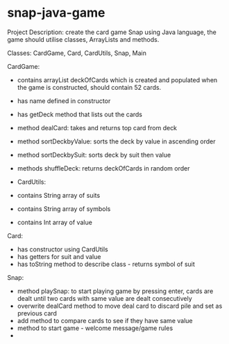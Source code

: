 # snap-java-game

Project Description: 
create the card game Snap using Java language, the game should utilise classes, ArrayLists and methods.

Classes: CardGame, Card, CardUtils, Snap, Main

CardGame:
* contains arrayList<Card> deckOfCards which is created and populated when the game is constructed, should contain 52 cards.
* has name defined in constructor
* has getDeck method that lists out the cards
* method dealCard: takes and returns top card from deck
* method sortDeckbyValue: sorts the deck by value in ascending order
* method sortDeckbySuit: sorts deck by suit then value
* methods shuffleDeck: returns deckOfCards in random order

* CardUtils:
* contains String array of suits
* contains String array of symbols
* contains Int array of value

Card:
* has constructor using CardUtils
* has getters for suit and value
* has toString method to describe class - returns symbol of suit

Snap: 
* method playSnap: to start playing game by pressing enter, cards are dealt until two cards with same value are dealt consecutively
* overwrite dealCard method to move deal card to discard pile and set as previous card
* add method to compare cards to see if they have same value
* method to start game - welcome message/game rules
* 
